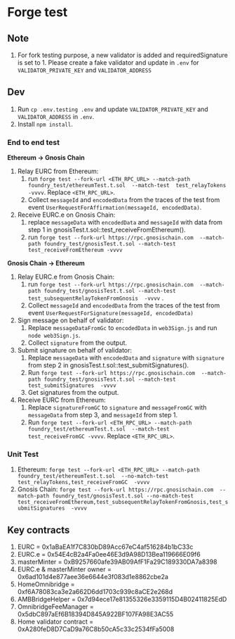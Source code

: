 # Forge test

## Note

1. For fork testing purpose, a new validator is added and requiredSignature is set to 1. Please create a fake validator and update in `.env` for `VALIDATOR_PRIVATE_KEY` and `VALIDATOR_ADDRESS`

## Dev

1. Run `cp .env.testing .env` and update `VALIDATOR_PRIVATE_KEY` and `VALIDATOR_ADDRESS` in `.env`.
2. Install `npm install`.

### End to end test

**Ethereum -> Gnosis Chain**

1. Relay EURC from Ethereum:
    1. run `forge test --fork-url <ETH_RPC_URL> --match-path foundry_test/ethereumTest.t.sol  --match-test  test_relayTokens -vvvv`.  Replace `<ETH_RPC_URL>`.
    2. Collect `messageId` and `encodedData` from the traces of the test from event `UserRequestForAffirmation(messageId, encodedData)`.
2. Receive EURC.e on Gnosis Chain:
    1. replace `messageData` with `encodedData` and `messageId` with data from step 1 in gnosisTest.t.sol::test_receiveFromEthereum().
    2. run `forge test --fork-url https://rpc.gnosischain.com  --match-path foundry_test/gnosisTest.t.sol --match-test test_receiveFromEthereum -vvvv`

**Gnosis Chain -> Ethereum**

1. Relay EURC.e from Gnosis Chain:
    1. run `forge test --fork-url https://rpc.gnosischain.com  --match-path foundry_test/gnosisTest.t.sol --match-test test_subsequentRelayTokenFromGnosis  -vvvv` .
    2. Collect `messageId` and `encodedData` from the traces of the test from event `UserRequestForSignature(messageId, encodedData)`
2. Sign message on behalf of validator:
    1. Replace `messageDataFromGc` to `encodedData` in `web3Sign.js` and run `node web3Sign.js`.
    2. Collect `signature` from the output.
3. Submit signature on behalf of validator:
    1. Replace `messageData` with `encodedData` and `signature` with `signature` from step 2 in gnosisTest.t.sol::test_submitSignatures().
    2. Run `forge test --fork-url https://rpc.gnosischain.com  --match-path foundry_test/gnosisTest.t.sol --match-test test_submitSignatures  -vvvv`
    3. Get signatures from the output.
4. Receive EURC from Ethereum:
    1. Replace `signatureFromGC` to `signature` and `messageFromGC` with `messageData` from step 3, and `messageId` from step 1.
    2. Run `forge test --fork-url <ETH_RPC_URL> --match-path foundry_test/ethereumTest.t.sol  --match-test  test_receiveFromGC -vvvv`.  Replace `<ETH_RPC_URL>`.

### Unit Test

1. Ethereum: `forge test --fork-url <ETH_RPC_URL> --match-path foundry_test/ethereumTest.t.sol  --no-match-test  test_relayTokens,test_receiveFromGC  -vvvv`
2. Gnosis Chain: `forge test --fork-url https://rpc.gnosischain.com  --match-path foundry_test/gnosisTest.t.sol --no-match-test test_receiveFromEthereum,test_subsequentRelayTokenFromGnosis,test_submitSignatures  -vvvv`

## Key contracts

1. EURC = 0x1aBaEA1f7C830bD89Acc67eC4af516284b1bC33c
2. EURC.e = 0x54E4cB2a4Fa0ee46E3d9A98D13Bea119666E09f6
3. masterMinter = 0xB9257660afe39AB09AfF1Fa29C189330DA7a8398
4. EURC.e & masterMinter owner = 0x6ad101d4e877aee36e6644e3f083d1e8862cbe2a
5. HomeOmnibridge = 0xf6A78083ca3e2a662D6dd1703c939c8aCE2e268d
6. AMBBridgeHelper = 0x7d94ece17e81355326e3359115D4B02411825EdD
7. OmnibridgeFeeManager = 0x5dbC897aEf6B18394D845A922BF107FA98E3AC55
8. Home validator contract = 0xA280feD8D7CaD9a76C8b50cA5c33c2534fFa5008
